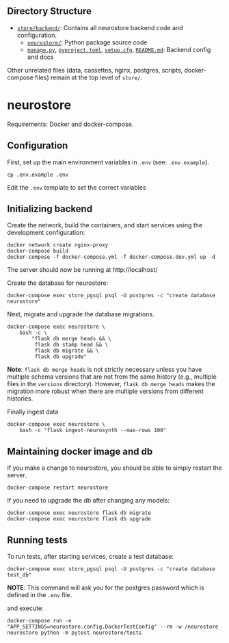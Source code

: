## Directory Structure

- [`store/backend/`](store/backend): Contains all neurostore backend code and configuration.
  - [`neurostore/`](store/backend/neurostore): Python package source code
  - [`manage.py`](store/backend/manage.py), [`pyproject.toml`](store/backend/pyproject.toml), [`setup.cfg`](store/backend/setup.cfg), [`README.md`](store/backend/README.md): Backend config and docs

Other unrelated files (data, cassettes, nginx, postgres, scripts, docker-compose files) remain at the top level of `store/`.
# neurostore

Requirements: Docker and docker-compose.

## Configuration
First, set up the main environment variables in `.env` (see: `.env.example`).

    cp .env.example .env

Edit the `.env` template to set the correct variables

## Initializing backend
Create the network, build the containers, and start services using the development configuration:

    docker network create nginx-proxy
    docker-compose build
    docker-compose -f docker-compose.yml -f docker-compose.dev.yml up -d

The server should now be running at http://localhost/

Create the database for neurostore:

    docker-compose exec store_pgsql psql -U postgres -c "create database neurostore"

Next, migrate and upgrade the database migrations.

    docker-compose exec neurostore \
        bash -c \
            "flask db merge heads && \
             flask db stamp head && \
             flask db migrate && \
             flask db upgrade"

**Note**: `flask db merge heads` is not strictly necessary
unless you have multiple schema versions that are not from the same history
(e.g., multiple files in the `versions` directory).
However, `flask db merge heads` makes the migration more robust
when there are multiple versions from different histories.

Finally ingest data

    docker-compose exec neurostore \
        bash -c "flask ingest-neurosynth --max-rows 100"


## Maintaining docker image and db
If you make a change to neurostore, you should be able to simply restart the server.

    docker-compose restart neurostore

If you need to upgrade the db after changing any models:

    docker-compose exec neurostore flask db migrate
    docker-compose exec neurostore flask db upgrade


## Running tests
To run tests, after starting services, create a test database:

    docker-compose exec store_pgsql psql -U postgres -c "create database test_db"

**NOTE**: This command will ask you for the postgres password which is defined
in the `.env` file.

and execute:

    docker-compose run -e "APP_SETTINGS=neurostore.config.DockerTestConfig" --rm -w /neurostore neurostore python -m pytest neurostore/tests
